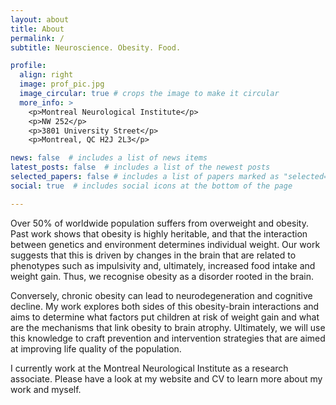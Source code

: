 ```yaml
---
layout: about
title: About
permalink: /
subtitle: Neuroscience. Obesity. Food.

profile:
  align: right
  image: prof_pic.jpg
  image_circular: true # crops the image to make it circular
  more_info: >
    <p>Montreal Neurological Institute</p>
    <p>NW 252</p>
    <p>3801 University Street</p>
    <p>Montreal, QC H2J 2L3</p>

news: false  # includes a list of news items
latest_posts: false  # includes a list of the newest posts
selected_papers: false # includes a list of papers marked as "selected={true}"
social: true  # includes social icons at the bottom of the page

---
```


Over 50% of worldwide population suffers from overweight and obesity. Past work shows that obesity is highly heritable, and that the interaction between genetics and environment determines individual weight. Our work suggests that this is driven by changes in the brain that are related to phenotypes such as impulsivity and, ultimately, increased food intake and weight gain. Thus, we recognise obesity as a disorder rooted in the brain.

Conversely, chronic obesity can lead to neurodegeneration and cognitive decline. My work explores both sides of this obesity-brain interactions and aims to determine what factors put children at risk of weight gain and what are the mechanisms that link obesity to brain atrophy. Ultimately, we will use this knowledge to craft prevention and intervention strategies that are aimed at improving life quality of the population.

I currently work at the Montreal Neurological Institute as a research associate. Please have a look at my website and CV to learn more about my work and myself.
